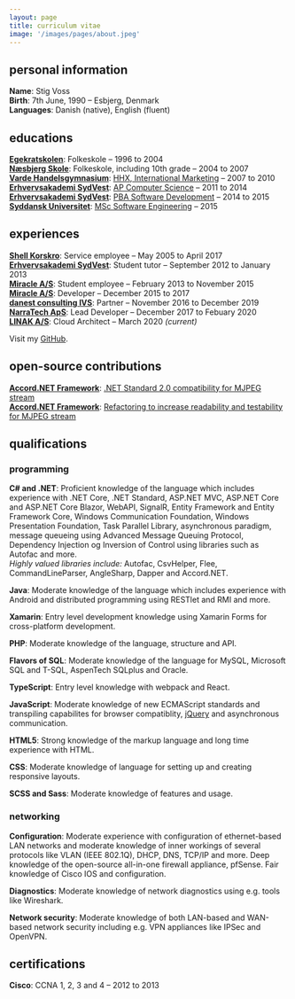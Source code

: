 ```yaml
---
layout: page
title: curriculum vitae
image: '/images/pages/about.jpeg'
---
```


## personal information

**Name**: Stig Voss<br/>
**Birth**: 7th June, 1990 – Esbjerg, Denmark<br/>
**Languages**: Danish (native), English (fluent)

## educations

[**Egekratskolen**](http://www.egekratskolen.skoleintra.dk/): Folkeskole – 1996 to 2004<br/>
[**Næsbjerg Skole**](http://www.naesbjergskole.skoleintra.dk/): Folkeskole, including 10th grade – 2004 to 2007<br/>[**Varde Handelsgymnasium**](http://www.vardehs.dk/): [HHX, International Marketing](http://www.vardehs.dk/hhx/studieretninger-foer-2013/international-marketing.aspx) – 2007 to 2010<br/>[**Erhvervsakademi SydVest**](https://www.easv.dk/en/): [AP Computer Science](https://www.easv.dk/en/computer-science) – 2011 to 2014<br/>[**Erhvervsakademi SydVest**](https://www.easv.dk/en/): [PBA Software Development](https://www.easv.dk/en/software-development-int) – 2014 to 2015<br/>[**Syddansk Universitet**](http://www.sdu.dk/en/): [MSc Software Engineering](http://www.sdu.dk/en/Uddannelse/Kandidat/SoftwareEngineering) – 2015

## experiences

[**Shell Korskro**](http://www.shellkorskro.dk/): Service employee – May 2005 to April 2017<br/>
[**Erhvervsakademi SydVest**](https://www.easv.dk/en/): Student tutor – September 2012 to January 2013<br/>
[**Miracle A/S**](http://miracle.dk/): Student employee – February 2013 to November 2015<br/>
[**Miracle A/S**](http://miracle.dk/): Developer – December 2015 to 2017<br/>
[**danest consulting IVS**](http://danest.dk): Partner – November 2016 to December 2019<br/>
[**NarraTech ApS**](https://www.narratech.net/): Lead Developer – December 2017 to Febuary 2020<br/>[**LINAK A/S**](https://www.linak.com/): Cloud Architect – March 2020 *(current)*

Visit my [GitHub](https://github.com/stigvoss).

## open-source contributions

[**Accord.NET Framework**](https://github.com/accord-net/framework): [.NET Standard 2.0 compatibility for MJPEG stream](https://github.com/accord-net/framework/commit/d40d8013419cbcc5266786b92547668776fb2711)<br/>
[**Accord.NET Framework**](https://github.com/accord-net/framework): [Refactoring to increase readability and testability for MJPEG stream](https://github.com/accord-net/framework/commit/51efc3080edd246c834f77c4090be618203af131)<br/>

## qualifications

### programming

**C# and .NET**: Proficient knowledge of the language which includes experience with .NET Core, .NET Standard, ASP.NET MVC, ASP.NET Core and ASP.NET Core Blazor, WebAPI, SignalR, Entity Framework and Entity Framework Core, Windows Communication Foundation, Windows Presentation Foundation, Task Parallel Library, asynchronous paradigm, message queueing using Advanced Message Queuing Protocol, Dependency Injection og Inversion of Control using libraries such as Autofac and more.<br/>
*Highly valued libraries include:* Autofac, CsvHelper, Flee, CommandLineParser, AngleSharp, Dapper and Accord.NET.

**Java**: Moderate knowledge of the language which includes experience with Android and distributed programming using RESTlet and RMI and more.

**Xamarin**: Entry level development knowledge using Xamarin Forms for cross-platform development.

**PHP**: Moderate knowledge of the language, structure and API.

**Flavors of SQL**: Moderate knowledge of the language for MySQL, Microsoft SQL and T-SQL, AspenTech SQLplus and Oracle.

**TypeScript**: Entry level knowledge with webpack and React.

**JavaScript**: Moderate knowledge of new ECMAScript standards and transpiling capabilites for browser compatiblity, [jQuery](https://jquery.com/) and asynchronous communication.

**HTML5**: Strong knowledge of the markup language and long time experience with HTML.

**CSS**: Moderate knowledge of language for setting up and creating responsive layouts.

**SCSS and Sass**: Moderate knowledge of features and usage.

### networking

**Configuration**: Moderate experience with configuration of ethernet-based LAN networks and moderate knowledge of inner workings of several protocols like VLAN (IEEE 802.1Q), DHCP, DNS, TCP/IP and more. Deep knowledge of the open-source all-in-one firewall appliance, pfSense. Fair knowledge of Cisco IOS and configuration.

**Diagnostics**: Moderate knowledge of network diagnostics using e.g. tools like Wireshark.

**Network security**: Moderate knowledge of both LAN-based and WAN-based network security including e.g. VPN appliances like IPSec and OpenVPN.

## certifications

**Cisco**: CCNA 1, 2, 3 and 4 – 2012 to 2013